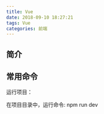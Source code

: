 ```yaml
---
title: Vue
date: 2018-09-10 18:27:21
tags: Vue
categories: 前端
---
```


## 简介

## 常用命令

运行项目：

在项目目录中，运行命令: npm run dev